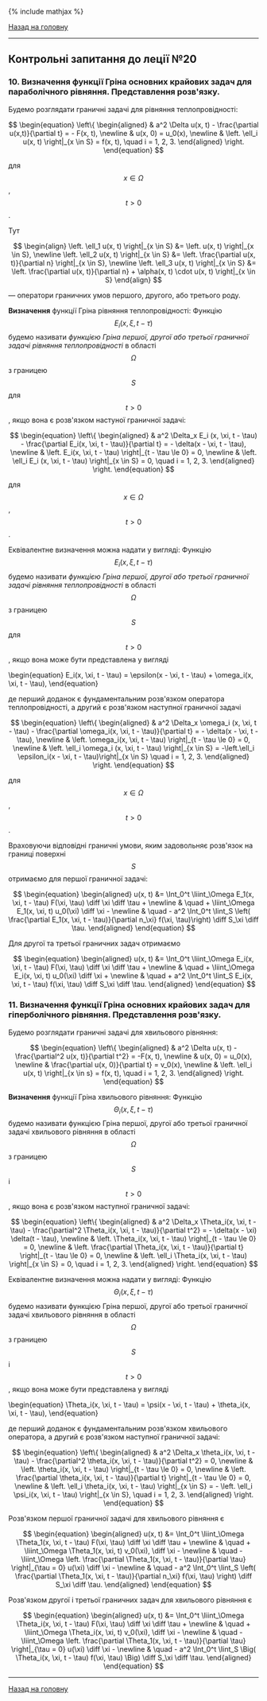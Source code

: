<!--DEBUG-->

{% include mathjax %}

[Назад на головну](../README.md)

---

## Контрольні запитання до леції №20

### 10. Визначення функції Гріна основних крайових задач для параболічного рівняння. Представлення розв'язку. 

Будемо розглядати граничні задачі для рівняння теплопровідності:

$$
\begin{equation}
	\left\{
		\begin{aligned}
			& a^2 \Delta u(x, t) - \frac{\partial u(x,t)}{\partial t} = - F(x, t), \newline
			& u(x, 0) = u_0(x), \newline
			& \left. \ell_i u(x, t) \right|_{x \in S} = f(x, t), \quad i = 1, 2, 3.
		\end{aligned}
	\right.
\end{equation}
$$

для $$x \in \Omega$$, $$t > 0$$.

Тут 

$$
\begin{align}
	\left. \ell_1 u(x, t) \right|_{x \in S} &= \left. u(x, t) \right|_{x \in S}, \newline
	\left. \ell_2 u(x, t) \right|_{x \in S} &= \left. \frac{\partial u(x, t)}{\partial n} \right|_{x \in S}, \newline
	\left. \ell_3 u(x, t) \right|_{x \in S} &= \left. \frac{\partial u(x, t)}{\partial n} + \alpha(x, t) \cdot u(x, t) \right|_{x \in S}
\end{align}
$$

&mdash; оператори граничних умов першого, другого, або третього роду.

**Визначення** функції Гріна рівняння теплопровідності: Функцію $$E_i (x, \xi, t - \tau)$$ будемо називати _функцією Гріна першої, другої або третьої граничної задачі рівняння теплопровідності_ в області $$\Omega$$ з границею $$S$$ для $$t > 0$$, якщо вона є розв'язком настуної граничної задачі:

$$
\begin{equation}
	\left\{
		\begin{aligned}
			& a^2 \Delta_x E_i (x, \xi, t - \tau) - \frac{\partial E_i(x, \xi, t - \tau)}{\partial t} = - \delta(x - \xi, t - \tau), \newline
			& \left. E_i(x, \xi, t - \tau) \right|_{t - \tau \le 0} = 0, \newline
			& \left. \ell_i E_i (x, \xi, t - \tau) \right|_{x \in S} = 0, \quad i = 1, 2, 3.
		\end{aligned}
	\right.
\end{equation}
$$

для $$x \in \Omega$$, $$t > 0$$.

Еквівалентне визначення можна надати у вигляді: Функцію $$E_i (x, \xi, t - \tau)$$ будемо називати _функцією Гріна першої, другої або третьої граничної задачі рівняння теплопровідності_ в області $$\Omega$$ з границею $$S$$ для $$t > 0$$, якщо вона може бути представлена у вигляді

\begin{equation}
	E_i(x, \xi, t - \tau) = \epsilon(x - \xi, t - \tau) + \omega_i(x, \xi, t - \tau),
\end{equation}

де перший доданок є фундаментальним розв'язком оператора теплопровідності, а другий є розв'язком наступної граничної задачі

$$
\begin{equation}
	\left\{
		\begin{aligned}
			& a^2 \Delta_x \omega_i (x, \xi, t - \tau) - \frac{\partial \omega_i(x, \xi, t - \tau)}{\partial t} = - \delta(x - \xi, t - \tau), \newline
			& \left. \omega_i(x, \xi, t - \tau) \right|_{t - \tau \le 0} = 0, \newline
			& \left. \ell_i \omega_i (x, \xi, t - \tau) \right|_{x \in S} = -\left.\ell_i \epsilon_i(x - \xi, t - \tau)\right|_{x \in S} \quad i = 1, 2, 3.
		\end{aligned}
	\right.
\end{equation}
$$

для $$x \in \Omega$$, $$t > 0$$.

Враховуючи відповідні граничні умови, яким задовольняє розв'язок на границі поверхні $$S$$ отримаємо для першої граничної задачі:

$$
\begin{equation}
	\begin{aligned}
		u(x, t) &= \Int_0^t \Iiint_\Omega E_1(x, \xi, t - \tau) F(\xi, \tau) \diff \xi \diff \tau + \newline
		& \quad + \Iiint_\Omega E_1(x, \xi, t) u_0(\xi) \diff \xi - \newline
		& \quad - a^2 \Int_0^t \Iint_S \left( \frac{\partial E_1(x, \xi, t - \tau)}{\partial n_\xi} f(\xi, \tau)\right) \diff S_\xi \diff \tau.
	\end{aligned}
\end{equation}
$$

Для другої та третьої граничних задач отримаємо 

$$
\begin{equation}
	\begin{aligned}
		u(x, t) &= \Int_0^t \Iiint_\Omega E_i(x, \xi, t - \tau) F(\xi, \tau) \diff \xi \diff \tau + \newline
		& \quad + \Iiint_\Omega E_i(x, \xi, t) u_0(\xi) \diff \xi + \newline
		& \quad + a^2 \Int_0^t \Iint_S E_i(x, \xi, t - \tau) f(\xi, \tau) \diff S_\xi \diff \tau.
	\end{aligned}
\end{equation}
$$

### 11. Визначення функції Гріна основних крайових задач для гіперболічного рівняння. Представлення розв'язку. 

Будемо розглядати граничні задачі для хвильового рівняння:

$$
\begin{equation}
	\left\{
		\begin{aligned}
			& a^2 \Delta u(x, t) - \frac{\partial^2 u(x, t)}{\partial t^2} = -F(x, t), \newline
			& u(x, 0) = u_0(x), \newline
			& \frac{\partial u(x, 0)}{\partial t} = v_0(x), \newline
			& \left. \ell_i u(x, t) \right|_{x \in s} = f(x, t), \quad i = 1, 2, 3.
		\end{aligned}
	\right.
\end{equation}
$$

**Визначення** функції Гріна хвильового рівняння: Функцію $$\Theta_i(x, \xi, t - \tau)$$ будемо називати функцією Гріна першої, другої або третьої граничної задачі хвильового рівняння в області $$\Omega$$ з границею $$S$$ і $$t > 0$$, якщо вона є розв'язком наступної граничної задачі:

$$
\begin{equation}
	\left\{
		\begin{aligned}
			& a^2 \Delta_x \Theta_i(x, \xi, t - \tau) - \frac{\partial^2 \Theta_i(x, \xi, t - \tau)}{\partial t^2} = - \delta(x - \xi) \delta(t - \tau), \newline
			& \left. \Theta_i(x, \xi, t - \tau) \right|_{t - \tau \le 0} = 0, \newline
			& \left. \frac{\partial \Theta_i(x, \xi, t - \tau)}{\partial t} \right|_{t - \tau \le 0} = 0, \newline
			& \left. \ell_i \Theta_i(x, \xi, t - \tau) \right|_{x \in S} = 0, \quad i = 1, 2, 3.
		\end{aligned}
	\right.
\end{equation}
$$

Еквівалентне визначення можна надати у вигляді: Функцію $$\Theta_i(x, \xi, t - \tau)$$ будемо називати функцією Гріна першої, другої або третьої граничної задачі хвильового рівняння в області $$\Omega$$ з границею $$S$$ і $$t > 0$$, якщо вона може бути представлена у вигляді

\begin{equation}
	\Theta_i(x, \xi, t - \tau) = \psi(x - \xi, t - \tau) + \theta_i(x, \xi, t - \tau),
\end{equation}

де перший доданок є фундаментальним розв'язком хвильового оператора, а другий є розв'язком наступної граничної задачі:

$$
\begin{equation}
	\left\{
		\begin{aligned}
			& a^2 \Delta_x \theta_i(x, \xi, t - \tau) - \frac{\partial^2 \theta_i(x, \xi, t - \tau)}{\partial t^2} = 0, \newline
			& \left. \theta_i(x, \xi, t - \tau) \right|_{t - \tau \le 0} = 0, \newline
			& \left. \frac{\partial \theta_i(x, \xi, t - \tau)}{\partial t} \right|_{t - \tau \le 0} = 0, \newline
			& \left. \ell_i \theta_i(x, \xi, t - \tau) \right|_{x \in S} = - \left. \ell_i \psi_i(x, \xi, t - \tau) \right|_{x \in S}, \quad i = 1, 2, 3.
		\end{aligned}
	\right.
\end{equation}
$$

Розв'язком першої граничної задачі для хвильового рівняння є 

$$
\begin{equation}
	\begin{aligned}
		u(x, t) &= \Int_0^t \Iiint_\Omega \Theta_1(x, \xi, t - \tau) F(\xi, \tau) \diff \xi \diff \tau + \newline
		& \quad + \Iiint_\Omega \Theta_1(x, \xi, t) v_0(\xi), \diff \xi - \newline
		& \quad - \Iiint_\Omega \left. \frac{\partial \Theta_1(x, \xi, t - \tau)}{\partial \tau} \right|_{\tau = 0} u(\xi) \diff \xi - \newline
		& \quad - a^2 \Int_0^t \Iint_S \left( \frac{\partial \Theta_1(x, \xi, t - \tau)}{\partial n_\xi} f(\xi, \tau) \right) \diff S_\xi \diff \tau.
	\end{aligned}
\end{equation}
$$

Розв'язком другої і третьої граничних задач для хвильового рівняння є 

$$
\begin{equation}
	\begin{aligned}
		u(x, t) &= \Int_0^t \Iiint_\Omega \Theta_i(x, \xi, t - \tau) F(\xi, \tau) \diff \xi \diff \tau + \newline
		& \quad + \Iiint_\Omega \Theta_i(x, \xi, t) v_0(\xi), \diff \xi - \newline
		& \quad - \Iiint_\Omega \left. \frac{\partial \Theta_1(x, \xi, t - \tau)}{\partial \tau} \right|_{\tau = 0} u(\xi) \diff \xi - \newline
		& \quad - a^2 \Int_0^t \Iint_S \Big( \Theta_i(x, \xi, t - \tau) f(\xi, \tau) \Big) \diff S_\xi \diff \tau.
	\end{aligned}
\end{equation}
$$

---

[Назад на головну](../README.md)
